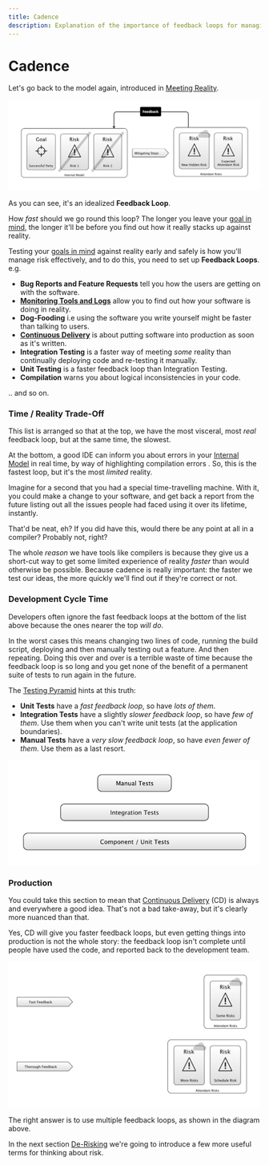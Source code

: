 ```yaml
---
title: Cadence
description: Explanation of the importance of feedback loops for managing risk.
---
```


# Cadence

Let's go back to the model again, introduced in [Meeting Reality](Meeting-Reality).

![Meeting Reality: reality is changed and so is your internal model.](images/generated/introduction/model_vs_reality_2.png)

As you can see, it's an idealized **Feedback Loop**.  

How _fast_ should we go round this loop?  The longer you leave your [goal in mind](Glossary.md#Goal-In-Mind), the longer it'll be before you find out how it really stacks up against reality.  

Testing your [goals in mind](Glossary.md#Goal-In-Mind) against reality early and safely is how you'll manage risk effectively, and to do this, you need to set up **Feedback Loops**. <!-- tweet-end --> e.g.

 - **Bug Reports and Feature Requests** tell you how the users are getting on with the software.
 - **[Monitoring Tools and Logs](Operational-Risk)** allow you to find out how your software is doing in reality.
 - **Dog-Fooding** i.e using the software you write yourself might be faster than talking to users.
 - **[Continuous Delivery](https://en.wikipedia.org/wiki/Continuous_delivery)** is about putting software into production as soon as it's written.   
 - **Integration Testing** is a faster way of meeting _some_ reality than continually deploying code and re-testing it manually.
 - **Unit Testing** is a faster feedback loop than Integration Testing. 
 - **Compilation** warns you about logical inconsistencies in your code.
 
.. and so on.

### Time / Reality Trade-Off

This list is arranged so that at the top, we have the most visceral, most _real_ feedback loop, but at the same time, the slowest.   

At the bottom, a good IDE can inform you about errors in your [Internal Model](Glossary.md#Internal-Model) in real time, by way of highlighting compilation errors .  So, this is the fastest loop, but it's the most _limited_ reality.

Imagine for a second that you had a special time-travelling machine.  With it, you could make a change to your software, and get back a report from the future listing out all the issues people had faced using it over its lifetime, instantly.

That'd be neat, eh?  If you did have this, would there be any point at all in a compiler?   Probably not, right?  

The whole _reason_ we have tools like compilers is because they give us a short-cut way to get some limited experience of reality _faster_ than would otherwise be possible.  Because cadence is really important:  the faster we test our ideas, the more quickly we'll find out if they're correct or not.

### Development Cycle Time

Developers often ignore the fast feedback loops at the bottom of the list above because the ones nearer the top _will do_.   

In the worst cases this means changing two lines of code, running the build script, deploying and then manually testing out a feature.  And then repeating.  Doing this over and over is a terrible waste of time because the feedback loop is so long and you get none of the benefit of a permanent suite of tests to run again in the future.  

The [Testing Pyramid](http://www.agilenutshell.com/episodes/41-testing-pyramid) hints at this truth: 

- **Unit Tests** have a _fast feedback loop_, so have _lots of them_.
- **Integration Tests** have a slightly _slower feedback loop_, so have _few of them_.   Use them when you can't write unit tests (at the application boundaries).
- **Manual Tests** have a _very slow feedback loop_, so have _even fewer of them_.  Use them as a last resort.

![The Testing Pyramid](images/generated/introduction/testing_pyramid.png)

### Production

You could take this section to mean that [Continuous Delivery](https://en.wikipedia.org/wiki/Continuous_delivery) (CD) is always and everywhere a good idea.  That's not a bad take-away, but it's clearly more nuanced than that.  

Yes, CD will give you faster feedback loops, but even getting things into production is not the whole story:   the feedback loop isn't complete until people have used the code, and reported back to the development team.  

![Different actions have different feedback loops](images/generated/introduction/cadence.png)

The right answer is to use multiple feedback loops, as shown in the diagram above.

In the next section [De-Risking](De-Risking) we're going to introduce a few more useful terms for thinking about risk.
